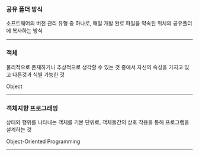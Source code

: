 ### 공유 폴더 방식
소프트웨어의 버전 관리 유형 중 하나로, 매일 개발 완료 파일을 약속된 위치의 공유폴더에 복사하는 방식
***
### 객체
물리적으로 존재하거나 추상적으로 생각할 수 있는 것 중에서 자신의 속성을 가지고 있고 다른것과 식별 가능한 것

Object
***
### 객체지향 프로그래밍
상태와 행위를 나타내는 객체를 기본 단위로, 객체들간의 상호 작용을 통해 프로그램을 설계하는 것

Object-Oriented Programming
***
